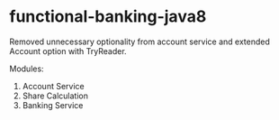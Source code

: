 # functional-banking-java8
Removed unnecessary optionality from account service and extended Account option with TryReader.

Modules:
1) Account Service
2) Share Calculation
3) Banking Service
